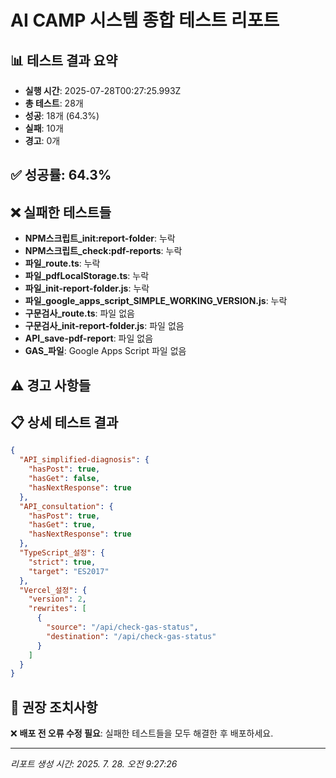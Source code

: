 # AI CAMP 시스템 종합 테스트 리포트

## 📊 테스트 결과 요약
- **실행 시간**: 2025-07-28T00:27:25.993Z
- **총 테스트**: 28개
- **성공**: 18개 (64.3%)
- **실패**: 10개
- **경고**: 0개

## ✅ 성공률: 64.3%

## ❌ 실패한 테스트들
- **NPM스크립트_init:report-folder**: 누락
- **NPM스크립트_check:pdf-reports**: 누락
- **파일_route.ts**: 누락
- **파일_pdfLocalStorage.ts**: 누락
- **파일_init-report-folder.js**: 누락
- **파일_google_apps_script_SIMPLE_WORKING_VERSION.js**: 누락
- **구문검사_route.ts**: 파일 없음
- **구문검사_init-report-folder.js**: 파일 없음
- **API_save-pdf-report**: 파일 없음
- **GAS_파일**: Google Apps Script 파일 없음

## ⚠️ 경고 사항들


## 📋 상세 테스트 결과
```json
{
  "API_simplified-diagnosis": {
    "hasPost": true,
    "hasGet": false,
    "hasNextResponse": true
  },
  "API_consultation": {
    "hasPost": true,
    "hasGet": true,
    "hasNextResponse": true
  },
  "TypeScript_설정": {
    "strict": true,
    "target": "ES2017"
  },
  "Vercel_설정": {
    "version": 2,
    "rewrites": [
      {
        "source": "/api/check-gas-status",
        "destination": "/api/check-gas-status"
      }
    ]
  }
}
```

## 🎯 권장 조치사항
❌ **배포 전 오류 수정 필요**: 실패한 테스트들을 모두 해결한 후 배포하세요.

---
*리포트 생성 시간: 2025. 7. 28. 오전 9:27:26*

